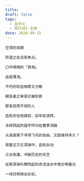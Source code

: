 ```yaml
---
title: 
draft: false
tags:
  - 云中火
  - 现代诗I-主体
date: 2020-09-15
---
```

	空洞的双眼
	
	所望之处没有焦点。
	
	口中喃喃的「真相」
	
	这般薄浅。
	
	不朽的轮齿相聚又分散
	
	眼盲者之脊梁已被折断
	
	那有目而不视的人
	
	齿轮亦在他面前，如车轮滚转。
	
	冰砖筑起的庙宇终归在春季消融
	
	从高崖跳下寻得飞鸟的自由，又能维持多久？
	
	我瞥见万丈深渊中，齿轮永动
	
	江水倒灌，冲破历史的天空
	
	在那深渊升腾而起的赤泥浊水中我分明看见
	
	一线白帆映出长虹。
